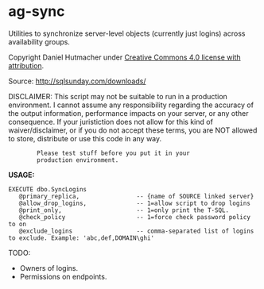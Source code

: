# ag-sync
Utilities to synchronize server-level objects (currently just logins) across availability groups.

Copyright Daniel Hutmacher under [Creative Commons 4.0 license with attribution](http://creativecommons.org/licenses/by/4.0/).

Source: http://sqlsunday.com/downloads/

DISCLAIMER: This script may not be suitable to run in a production
            environment. I cannot assume any responsibility regarding
            the accuracy of the output information, performance
            impacts on your server, or any other consequence. If
            your juristiction does not allow for this kind of
            waiver/disclaimer, or if you do not accept these terms,
            you are NOT allowed to store, distribute or use this
            code in any way.

            Please test stuff before you put it in your
            production environment.

**USAGE:**

    EXECUTE dbo.SyncLogins
       @primary_replica,                -- {name of SOURCE linked server}
       @allow_drop_logins,              -- 1=allow script to drop logins
       @print_only,                     -- 1=only print the T-SQL.
       @check_policy                    -- 1=force check password policy to on
       @exclude_logins                  -- comma-separated list of logins to exclude. Example: 'abc,def,DOMAIN\ghi'

TODO:
* Owners of logins.
* Permissions on endpoints.
